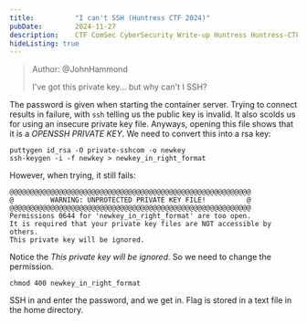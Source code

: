 ```yaml
---
title:          "I can't SSH (Huntress CTF 2024)"
pubDate:        2024-11-27
description:    CTF ComSec CyberSecurity Write-up Huntress Huntress-CTF-2024
hideListing: true
---
```


> Author: @JohnHammond
> 
> I've got this private key... but why can't I SSH?

The password is given when starting the container server. Trying to connect results in failure, with `ssh` telling us the public key is invalid. It also scolds us for using an insecure private key file. Anyways, opening this file shows that it is a *OPENSSH PRIVATE KEY*. We need to convert this into a rsa key:

```
puttygen id_rsa -O private-sshcom -o newkey
ssh-keygen -i -f newkey > newkey_in_right_format
```

However, when trying, it still fails:

```
@@@@@@@@@@@@@@@@@@@@@@@@@@@@@@@@@@@@@@@@@@@@@@@@@@@@@@@@@@@
@         WARNING: UNPROTECTED PRIVATE KEY FILE!          @
@@@@@@@@@@@@@@@@@@@@@@@@@@@@@@@@@@@@@@@@@@@@@@@@@@@@@@@@@@@
Permissions 0644 for 'newkey_in_right_format' are too open.
It is required that your private key files are NOT accessible by others.
This private key will be ignored.
```

Notice the *This private key will be ignored*. So we need to change the permission.

```
chmod 400 newkey_in_right_format
```

SSH in and enter the password, and we get in. Flag is stored in a text file in the home directory.

